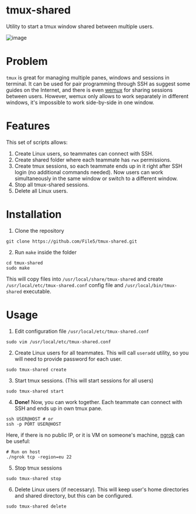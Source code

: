# tmux-shared

Utility to start a tmux window shared between multiple users.

![image](https://user-images.githubusercontent.com/14141957/113481872-4ea24b00-949c-11eb-9a45-7f67d26d7d7a.png)

# Problem

`tmux` is great for managing multiple panes, windows and sessions in terminal. It can be used for pair programming through SSH
as suggest some guides on the Internet, and there is even [wemux](https://github.com/zolrath/wemux) for sharing sessions between
users. However, wemux only allows to work separately in different windows, it's impossible to work side-by-side in one window.

# Features

This set of scripts allows:
1. Create Linux users, so teammates can connect with SSH.
2. Create shared folder where each teammate has `rwx` permissions.
3. Create tmux sessions, so each teammate ends up in it right after SSH login (no additional commands needed). Now users can work
simultaneously in the same window or switch to a different window.
4. Stop all tmux-shared sessions.
5. Delete all Linux users.

# Installation

1. Clone the repository
```
git clone https://github.com/File5/tmux-shared.git
```
2. Run `make` inside the folder
```
cd tmux-shared
sudo make
```
This will copy files into `/usr/local/share/tmux-shared` and create `/usr/local/etc/tmux-shared.conf` config file
and `/usr/local/bin/tmux-shared` executable.

# Usage

1. Edit configuration file `/usr/local/etc/tmux-shared.conf`
```
sudo vim /usr/local/etc/tmux-shared.conf
```
2. Create Linux users for all teammates. This will call `useradd` utility, so you will need to provide password for each user.
```
sudo tmux-shared create
```
3. Start tmux sessions. (This will start sessions for all users)
```
sudo tmux-shared start
```
4. **Done!** Now, you can work together. Each teammate can connect with SSH and ends up in own tmux pane.
```
ssh USER@HOST # or
ssh -p PORT USER@HOST
```
Here, if there is no public IP, or it is VM on someone's machine, [ngrok](https://ngrok.com/) can be useful:
```
# Run on host
./ngrok tcp -region=eu 22
```
5. Stop tmux sessions
```
sudo tmux-shared stop
```
6. Delete Linux users (if necessary). This will keep user's home directories and shared directory, but this can be configured.
```
sudo tmux-shared delete
```
